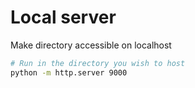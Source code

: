 # Local server

Make directory accessible on localhost
```sh
# Run in the directory you wish to host
python -m http.server 9000
```

